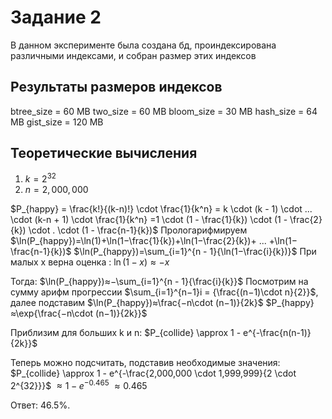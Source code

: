 # Задание 2
В данном эксперименте была создана бд, проиндексирована различными индексами, и собран размер этих индексов 

## Результаты размеров индексов
btree_size = 60 MB
two_size = 60 MB
bloom_size = 30 MB
hash_size = 64 MB
gist_size = 120 MB

## Теоретические вычисления 

1) $k = 2^{32}$ 
2) $n = 2,000,000$ 

$P_{happy} = \frac{k!}{(k-n)!} \cdot \frac{1}{k^n} = k \cdot (k - 1) \cdot ... \cdot (k-n + 1) \cdot \frac{1}{k^n} =1 \cdot (1 - \frac{1}{k}) \cdot (1 - \frac{2}{k}) \cdot . \cdot (1 - \frac{n-1}{k})$
Прологарифмируем
$\ln⁡(P_{happy})=\ln⁡(1)+\ln⁡(1−\frac{1}{k})+\ln⁡(1−\frac{2}{k})+ ... +\ln⁡(1−\frac{n-1}{k})$ $\ln⁡(P_{happy})=\sum_{i=1}^{n - 1}{\ln⁡(1−\frac{i}{k})}$
При малых x верна оценка : $\ln⁡(1−x)≈−x$

Тогда:
$\ln⁡(P_{happy})≈−\sum_{i=1}^{n - 1}{\frac{i}{k}}$ 
Посмотрим на сумму арифм прогрессии $\sum_{i=1}^{n−1}i = {\frac{(n−1)\cdot n}{2}}$, далее подставим $\ln⁡(P_{happy})≈\frac{−n\cdot (n−1)}{2k}$
$P_{happy}≈\exp{\frac{−n\cdot (n−1)}{2k}}$
 
Приблизим для больших k и n:
$P_{collide} \approx 1 - e^{-\frac{n(n-1)}{2k}}$
 
Теперь можно подсчитать, подставив необходимые значения: $P_{collide} \approx 1 - e^{-\frac{2,000,000 \cdot 1,999,999}{2 \cdot 2^{32}}}$ $\approx 1 - e^{-0.465}$ $\approx 0.465$
 
Ответ: 46.5%.
